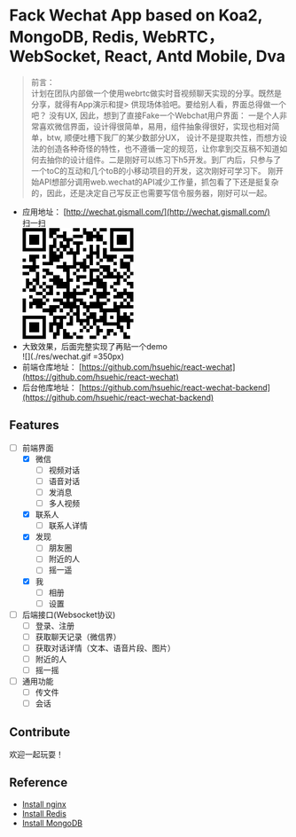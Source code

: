 # Fack Wechat App based on Koa2, MongoDB, Redis, WebRTC，WebSocket, React, Antd Mobile, Dva

> 前言：<br />
> 计划在团队内部做一个使用webrtc做实时音视频聊天实现的分享。既然是分享，就得有App演示和提> 供现场体验吧。要给别人看，界面总得做一个吧？ 没有UX, 因此，想到了直接Fake一个Webchat用户界面： 一是个人非常喜欢微信界面，设计得很简单，易用，组件抽象得很好，实现也相对简单，btw, 顺便吐槽下我厂的某少数部分UX， 设计不是提取共性，而想方设法的创造各种奇怪的特性，也不遵循一定的规范，让你拿到交互稿不知道如何去抽你的设计组件。二是刚好可以练习下h5开发。到厂内后，只参与了一个toC的互动和几个toB的小移动项目的开发，这次刚好可学习下。
刚开始API想部分调用web.wechat的API减少工作量，抓包看了下还是挺复杂的，因此，还是决定自己写反正也需要写信令服务器，刚好可以一起。

* 应用地址： [http://wechat.gismall.com/](http://wechat.gismall.com/)<br />
  扫一扫 <br />
  ![](./res/wechat.png)
* 大致效果，后面完整实现了再贴一个demo<br />
  ![](./res/wechat.gif =350px)
* 前端仓库地址： [https://github.com/hsuehic/react-wechat](https://github.com/hsuehic/react-wechat)
* 后台他库地址： [https://github.com/hsuehic/react-wechat-backend](https://github.com/hsuehic/react-wechat-backend)

## Features

- [ ] 前端界面
  - [x] 微信
    - [ ] 视频对话
    - [ ] 语音对话
    - [ ] 发消息
    - [ ] 多人视频
  - [x] 联系人
    - [ ] 联系人详情
  - [x] 发现
    - [ ] 朋友圈
    - [ ] 附近的人
    - [ ] 摇一遥
  - [x] 我
    - [ ] 相册
    - [ ] 设置
- [ ] 后端接口(Websocket协议)
  - [ ] 登录、注册
  - [ ] 获取聊天记录（微信界）
  - [ ] 获取对话详情（文本、语音片段、图片）
  - [ ] 附近的人
  - [ ] 摇一摇
- [ ] 通用功能
  - [ ] 传文件
  - [ ] 会话

## Contribute
欢迎一起玩耍！

## Reference

* [Install nginx](https://www.digitalocean.com/community/tutorials/how-to-install-nginx-on-ubuntu-16-04)
* [Install Redis](https://redis.io/topics/quickstart)
* [Install MongoDB](https://docs.mongodb.com/manual/tutorial/install-mongodb-on-os-x/)